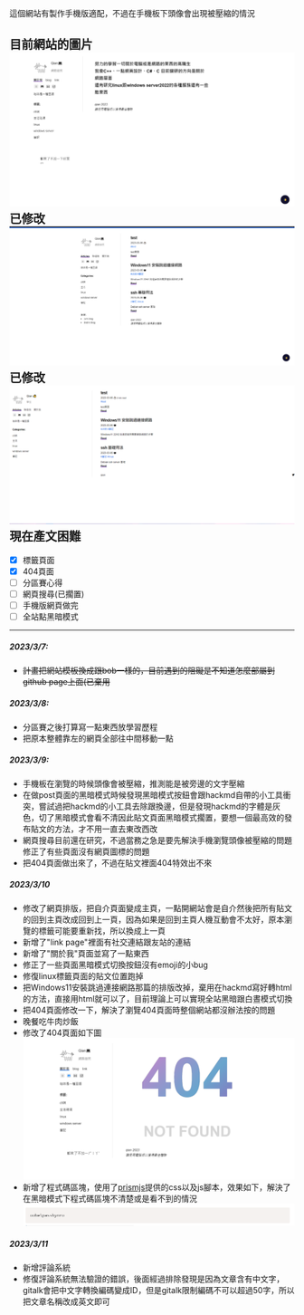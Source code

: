 這個網站有製作手機版適配，不過在手機板下頭像會出現被壓縮的情況  




目前網站的圖片
![網站圖片](./image/demoimg/webmemo3.png)
已修改
![網站圖片](/image/demoimg/webdemo2.png)
已修改
![網站圖片](/image/demoimg/webdemo.png)
現在產文困難
---
- [x] 標籤頁面 
- [x] 404頁面
- [ ] 分區賽心得
- [ ] 網頁搜尋(已擱置)  
- [ ] 手機版網頁做完
- [ ] 全站點黑暗模式  

------

##### 2023/3/7:
* ~~計畫把網站模板換成跟bob一樣的，目前遇到的阻礙是不知道怎麼部屬到github 
page上面(已棄用~~

##### 2023/3/8:
* 分區賽之後打算寫一點東西放學習歷程  
* 把原本整體靠左的網頁全部往中間移動一點  
  
##### 2023/3/9:  
* 手機板在瀏覽的時候頭像會被壓縮，推測能是被旁邊的文字壓縮
* 在做post頁面的黑暗模式時候發現黑暗模式按鈕會跟hackmd自帶的小工具衝突，嘗試過把hackmd的小工具去除跟換邊，但是發現hackmd的字體是灰色，切了黑暗模式會看不清因此貼文頁面黑暗模式擱置，要想一個最高效的發布貼文的方法，才不用一直去東改西改  
* 網頁搜尋目前還在研究，不過當務之急是要先解決手機瀏覽頭像被壓縮的問題
修正了有些頁面沒有網頁圖標的問題
* 把404頁面做出來了，不過在貼文裡面404特效出不來
     
   
   
##### 2023/3/10  
* 修改了網頁排版，把自介頁面變成主頁，一點開網站會是自介然後把所有貼文的回到主頁改成回到上一頁，因為如果是回到主頁人機互動會不太好，原本瀏覽的標籤可能要重新找，所以換成上一頁
* 新增了"link page"裡面有社交連結跟友站的連結
* 新增了"關於我"頁面並寫了一點東西
* 修正了一些頁面黑暗模式切換按鈕沒有emoji的小bug
* 修復linux標籤頁面的貼文位置跑掉
* 把Windows11安裝跳過連接網路那篇的排版改掉，棄用在hackmd寫好轉html的方法，直接用html就可以了，目前理論上可以實現全站黑暗跟白晝模式切換
* 把404頁面修改一下，解決了瀏覽404頁面時整個網站都沒辦法按的問題
* 晚餐吃牛肉炒飯
* 修改了404頁面如下圖
![](./image/demoimg/4041.png)
* 新增了程式碼區塊，使用了[prismjs](https://prismjs.com/)提供的css以及js腳本，效果如下，解決了在黑暗模式下程式碼區塊不清楚或是看不到的情況
![](image/demoimg/codeblockview.png)  

##### 2023/3/11
* 新增評論系統
* 修復評論系統無法驗證的錯誤，後面經過排除發現是因為文章含有中文字，gitalk會把中文字轉換編碼變成ID，但是gitalk限制編碼不可以超過50字，所以把文章名稱改成英文即可
